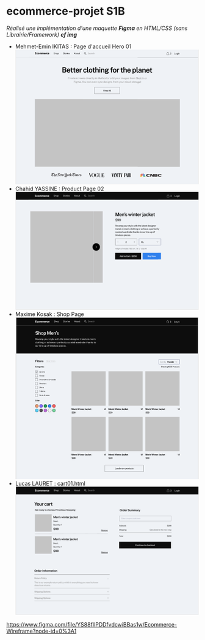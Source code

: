 # ecommerce-projet S1B
*Réalisé une implémentation d'une maquette **Figma** en HTML/CSS (sans Librairie/Framework) **cf img***


* Mehmet-Emin IKITAS : Page d'accueil Hero 01
![Page acceuil](img/Hero01.png)  
* Chahid YASSINE : Product Page 02
![Page produit](img/productpage02.png)  
* Maxime Kosak : Shop Page
![Page shop](img/shoppage.png)  
* Lucas LAURET : cart01.html
![Page achat](img/cart01.png)  
   
https://www.figma.com/file/YS88fIlPDDfvdcwiBBas1w/Ecommerce-Wireframe?node-id=0%3A1
